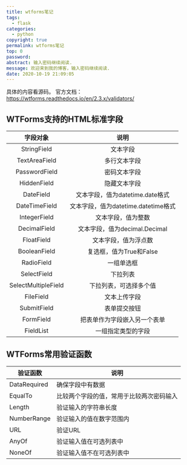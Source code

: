 ```yaml
---
title: wtforms笔记
tags:
  - flask
categories:
  - python
copyright: true
permalink: wtforms笔记
top: 0
password: 
abstract: 输入密码继续阅读.
message: 欢迎来到我的博客，输入密码继续阅读.
date: 2020-10-19 21:09:05
---
```


具体的内容看源码。
官方文档：https://wtforms.readthedocs.io/en/2.3.x/validators/
## WTForms支持的HTML标准字段

|字段对象|说明|
|:-:|:-:|
|StringField|文本字段|
|TextAreaField|多行文本字段|
|PasswordField|密码文本字段|
|HiddenField|隐藏文本字段|
|DateField|文本字段，值为datetime.date格式|
|DateTimeField|文本字段，值为datetime.datetime格式|
|IntegerField|文本字段，值为整数|
|DecimalField|文本字段，值为decimal.Decimal|
|FloatField|文本字段，值为浮点数|
|BooleanField|复选框，值为True和False|
|RadioField|一组单选框|
|SelectField|下拉列表|
|SelectMultipleField|下拉列表，可选择多个值|
|FileField|文本上传字段|
|SubmitField|表单提交按钮|
|FormField|把表单作为字段嵌入另一个表单|
|FieldList|一组指定类型的字段|




## WTForms常用验证函数

|验证函数|说明|
|---|---|
|DataRequired|确保字段中有数据|
|EqualTo|比较两个字段的值，常用于比较两次密码输入|
|Length|验证输入的字符串长度|
|NumberRange|验证输入的值在数字范围内|
|URL|验证URL|
|AnyOf|验证输入值在可选列表中|
|NoneOf|验证输入值不在可选列表中
























